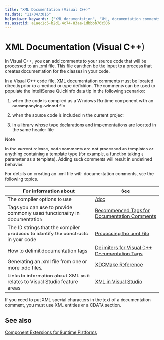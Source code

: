 ```yaml
---
title: "XML Documentation (Visual C++)"
ms.date: "11/04/2016"
helpviewer_keywords: ["XML documentation", "XML, documentation comments in source code", "comments, C++ source code files", "/// delimiter for C++ documentation"]
ms.assetid: a1aec1c5-b2d1-4c74-83ae-1dbbbb76b506
---
```

# XML Documentation (Visual C++)

In Visual C++, you can add comments to your source code that will be processed to an .xml file. This file can then be the input to a process that creates documentation for the classes in your code.

In a Visual C++ code file, XML documentation comments must be located directly prior to a method or type definition. The comments can be used to populate the IntelliSense QuickInfo data tip in the following scenarios:

1. when the code is compiled as a Windows Runtime component with an accompanying .winmd file

1. when the source code is included in the current project

1. in a library whose type declarations and implementations are located in the same header file

> [!NOTE]
> In the current release, code comments are not processed on templates or anything containing a template type (for example, a function taking a parameter as a template). Adding such comments will result in undefined behavior.

For details on creating an .xml file with documentation comments, see the following topics.

|For information about|See|
|---------------------------|---------|
|The compiler options to use|[/doc](doc-process-documentation-comments-c-cpp.md)|
|Tags you can use to provide commonly used functionality in documentation|[Recommended Tags for Documentation Comments](recommended-tags-for-documentation-comments-visual-cpp.md)|
|The ID strings that the compiler produces to identify the constructs in your code|[Processing the .xml File](dot-xml-file-processing.md)|
|How to delimit documentation tags|[Delimiters for Visual C++ Documentation Tags](delimiters-for-visual-cpp-documentation-tags.md)|
|Generating an .xml file from one or more .xdc files.|[XDCMake Reference](xdcmake-reference.md)|
|Links to information about XML as it relates to Visual Studio feature areas|[XML in Visual Studio](/visualstudio/xml-tools/xml-tools-in-visual-studio)|

If you need to put XML special characters in the text of a documentation comment, you must use XML entities or a CDATA section.

## See also

[Component Extensions for Runtime Platforms](../../extensions/component-extensions-for-runtime-platforms.md)
